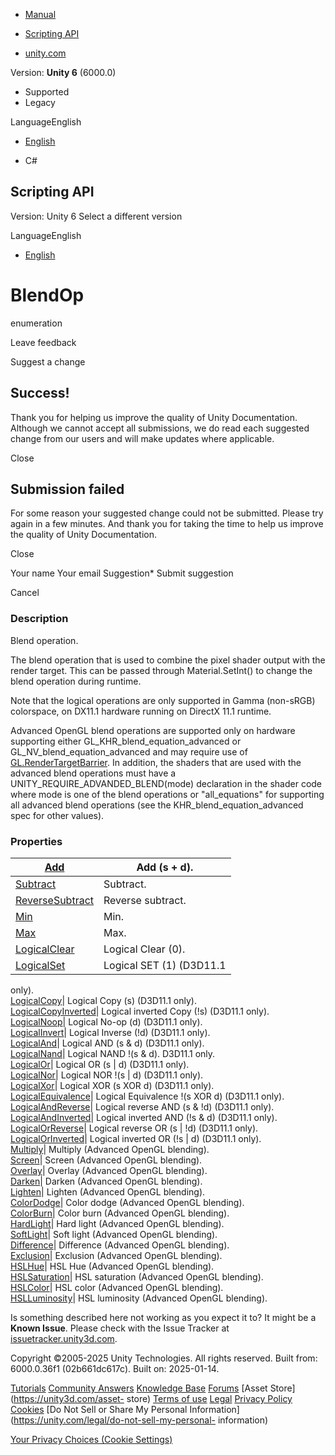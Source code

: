 [ ]()

  * [Manual](../Manual/index.html)
  * [Scripting API](../ScriptReference/index.html)

  * [unity.com](https://unity.com/)

Version: **Unity 6** (6000.0)

  * Supported
  * Legacy

LanguageEnglish

  * [English]()

  * C#

[ ](https://docs.unity3d.com)

## Scripting API

Version: Unity 6 Select a different version

LanguageEnglish

  * [English]()

# BlendOp

enumeration

Leave feedback

Suggest a change

## Success!

Thank you for helping us improve the quality of Unity Documentation. Although
we cannot accept all submissions, we do read each suggested change from our
users and will make updates where applicable.

Close

## Submission failed

For some reason your suggested change could not be submitted. Please <a>try
again</a> in a few minutes. And thank you for taking the time to help us
improve the quality of Unity Documentation.

Close

Your name Your email Suggestion* Submit suggestion

Cancel

[ ]()

### Description

Blend operation.

The blend operation that is used to combine the pixel shader output with the
render target. This can be passed through Material.SetInt() to change the
blend operation during runtime.  
  
Note that the logical operations are only supported in Gamma (non-sRGB)
colorspace, on DX11.1 hardware running on DirectX 11.1 runtime.  
  
Advanced OpenGL blend operations are supported only on hardware supporting
either GL_KHR_blend_equation_advanced or GL_NV_blend_equation_advanced and may
require use of [GL.RenderTargetBarrier](GL.RenderTargetBarrier.html). In
addition, the shaders that are used with the advanced blend operations must
have a UNITY_REQUIRE_ADVANDED_BLEND(mode) declaration in the shader code where
mode is one of the blend operations or "all_equations" for supporting all
advanced blend operations (see the KHR_blend_equation_advanced spec for other
values).

### Properties

[Add](Rendering.BlendOp.Add.html)| Add (s + d).  
---|---  
[Subtract](Rendering.BlendOp.Subtract.html)| Subtract.  
[ReverseSubtract](Rendering.BlendOp.ReverseSubtract.html)| Reverse subtract.  
[Min](Rendering.BlendOp.Min.html)| Min.  
[Max](Rendering.BlendOp.Max.html)| Max.  
[LogicalClear](Rendering.BlendOp.LogicalClear.html)| Logical Clear (0).  
[LogicalSet](Rendering.BlendOp.LogicalSet.html)| Logical SET (1) (D3D11.1
only).  
[LogicalCopy](Rendering.BlendOp.LogicalCopy.html)| Logical Copy (s) (D3D11.1
only).  
[LogicalCopyInverted](Rendering.BlendOp.LogicalCopyInverted.html)| Logical
inverted Copy (!s) (D3D11.1 only).  
[LogicalNoop](Rendering.BlendOp.LogicalNoop.html)| Logical No-op (d) (D3D11.1
only).  
[LogicalInvert](Rendering.BlendOp.LogicalInvert.html)| Logical Inverse (!d)
(D3D11.1 only).  
[LogicalAnd](Rendering.BlendOp.LogicalAnd.html)| Logical AND (s & d) (D3D11.1
only).  
[LogicalNand](Rendering.BlendOp.LogicalNand.html)| Logical NAND !(s & d).
D3D11.1 only.  
[LogicalOr](Rendering.BlendOp.LogicalOr.html)| Logical OR (s | d) (D3D11.1 only).  
[LogicalNor](Rendering.BlendOp.LogicalNor.html)| Logical NOR !(s | d) (D3D11.1 only).  
[LogicalXor](Rendering.BlendOp.LogicalXor.html)| Logical XOR (s XOR d)
(D3D11.1 only).  
[LogicalEquivalence](Rendering.BlendOp.LogicalEquivalence.html)| Logical
Equivalence !(s XOR d) (D3D11.1 only).  
[LogicalAndReverse](Rendering.BlendOp.LogicalAndReverse.html)| Logical reverse
AND (s & !d) (D3D11.1 only).  
[LogicalAndInverted](Rendering.BlendOp.LogicalAndInverted.html)| Logical
inverted AND (!s & d) (D3D11.1 only).  
[LogicalOrReverse](Rendering.BlendOp.LogicalOrReverse.html)| Logical reverse OR (s | !d) (D3D11.1 only).  
[LogicalOrInverted](Rendering.BlendOp.LogicalOrInverted.html)| Logical inverted OR (!s | d) (D3D11.1 only).  
[Multiply](Rendering.BlendOp.Multiply.html)| Multiply (Advanced OpenGL
blending).  
[Screen](Rendering.BlendOp.Screen.html)| Screen (Advanced OpenGL blending).  
[Overlay](Rendering.BlendOp.Overlay.html)| Overlay (Advanced OpenGL blending).  
[Darken](Rendering.BlendOp.Darken.html)| Darken (Advanced OpenGL blending).  
[Lighten](Rendering.BlendOp.Lighten.html)| Lighten (Advanced OpenGL blending).  
[ColorDodge](Rendering.BlendOp.ColorDodge.html)| Color dodge (Advanced OpenGL
blending).  
[ColorBurn](Rendering.BlendOp.ColorBurn.html)| Color burn (Advanced OpenGL
blending).  
[HardLight](Rendering.BlendOp.HardLight.html)| Hard light (Advanced OpenGL
blending).  
[SoftLight](Rendering.BlendOp.SoftLight.html)| Soft light (Advanced OpenGL
blending).  
[Difference](Rendering.BlendOp.Difference.html)| Difference (Advanced OpenGL
blending).  
[Exclusion](Rendering.BlendOp.Exclusion.html)| Exclusion (Advanced OpenGL
blending).  
[HSLHue](Rendering.BlendOp.HSLHue.html)| HSL Hue (Advanced OpenGL blending).  
[HSLSaturation](Rendering.BlendOp.HSLSaturation.html)| HSL saturation
(Advanced OpenGL blending).  
[HSLColor](Rendering.BlendOp.HSLColor.html)| HSL color (Advanced OpenGL
blending).  
[HSLLuminosity](Rendering.BlendOp.HSLLuminosity.html)| HSL luminosity
(Advanced OpenGL blending).  
  
Is something described here not working as you expect it to? It might be a
**Known Issue**. Please check with the Issue Tracker at
[issuetracker.unity3d.com](https://issuetracker.unity3d.com).

Copyright ©2005-2025 Unity Technologies. All rights reserved. Built from:
6000.0.36f1 (02b661dc617c). Built on: 2025-01-14.

[Tutorials](https://unity3d.com/learn) [Community
Answers](https://answers.unity3d.com) [Knowledge
Base](https://support.unity3d.com/hc/en-us)
[Forums](https://forum.unity3d.com) [Asset Store](https://unity3d.com/asset-
store) [Terms of use](https://docs.unity3d.com/Manual/TermsOfUse.html)
[Legal](https://unity.com/legal) [Privacy
Policy](https://unity.com/legal/privacy-policy)
[Cookies](https://unity.com/legal/cookie-policy) [Do Not Sell or Share My
Personal Information](https://unity.com/legal/do-not-sell-my-personal-
information)

[Your Privacy Choices (Cookie Settings)](javascript:void\(0\);)

